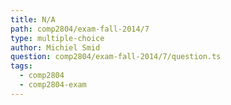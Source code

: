 ```yaml
---
title: N/A
path: comp2804/exam-fall-2014/7
type: multiple-choice
author: Michiel Smid
question: comp2804/exam-fall-2014/7/question.ts
tags:
  - comp2804
  - comp2804-exam
---
```

